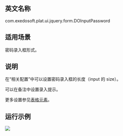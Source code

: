 ## 英文名称 ##

com.exedosoft.plat.ui.jquery.form.DOInputPassword

## 适用场景 ##

密码录入框形式。

## 说明 ##


在“相关配置”中可以设置密码录入框的长度（input 的 size）。

可以在备注中设置录入提示。

更多设置参见[表格元素](ConfigGridItem.md)。


## 运行示例 ##


<img src='http://eeplat.googlecode.com/files/t_inputpwd.png' />